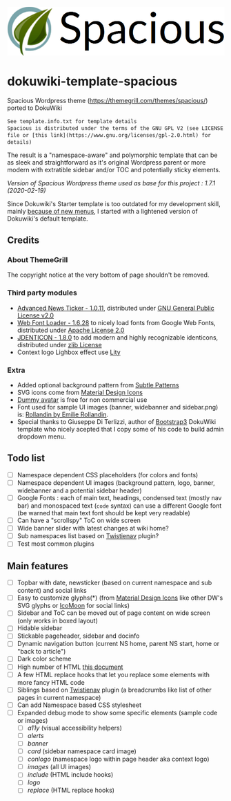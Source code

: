![Spacious - Dokuwiki template](/images/spacious-banner.png)

# dokuwiki-template-spacious

<!--
---- template ----
description   : [Spacious Wordpress theme](https://themegrill.com/themes/spacious/) by [ThemeGrill](https://themegrill.com/) ported to DokuWiki
author        : Simon DELAGE
email         : sdelage@gmail.com
lastupdate_dt : 2020-04-08
compatible    : !Greebo
depends       : 
conflicts     : # prefix templates by template:
similar       : 
screenshot_img: # URL to a screenshot (should be a bigger one)
tags          : experimental, flexbox, hooks, html5, modern, namespace, polymorphic, responsive, scrollspy, sidebar, topbar, translation, wordpress

downloadurl   : http://github.com/Geekitude/dokuwiki-template-spacious/zipball/master
bugtracker    : http://github.com/Geekitude/dokuwiki-template-spacious/issues
sourcerepo    : http://github.com/Geekitude/dokuwiki-template-spacious/
donationurl   : https://www.paypal.com/cgi-bin/webscr?cmd=_s-xclick&hosted_button_id=FE645CXCLH49U
----
-->

Spacious Wordpress theme (https://themegrill.com/themes/spacious/) ported to DokuWiki

    See template.info.txt for template details
    Spacious is distributed under the terms of the GNU GPL V2 (see LICENSE file or [this link](https://www.gnu.org/licenses/gpl-2.0.html) for details)

The result is a "namespace-aware" and polymorphic template that can be as sleek and straightforward as it's original Wordpress parent or more modern with extratible sidebar and/or TOC and potentially sticky elements.

*Version of Spacious Wordpress theme used as base for this project : 1.7.1 (2020-02-19)*

Since Dokuwiki's Starter template is too outdated for my development skill, mainly [because of new menus](https://github.com/selfthinker/dokuwiki_template_starter/issues/14), I started with a lightened version of Dokuwiki's default template.

## Credits

### About ThemeGrill

The copyright notice at the very bottom of page shouldn't be removed.

### Third party modules

* [Advanced News Ticker - 1.0.11](http://risq.github.io/jquery-advanced-news-ticker/), distributed under [GNU General Public License v2.0](https://www.gnu.org/licenses/gpl-2.0.en.html)
* [Web Font Loader - 1.6.28](https://github.com/typekit/webfontloader) to nicely load fonts from Google Web Fonts, distributed under [Apache License 2.0](https://www.apache.org/licenses/LICENSE-2.0)
* [JDENTICON - 1.8.0](https://jdenticon.com/) to add modern and highly recognizable identicons, distributed under [zlib License](https://www.zlib.net/zlib_license.html)
* Context logo Lighbox effect use [Lity](https://sorgalla.com/lity/)

### Extra

* Added optional background pattern from [Subtle Patterns](https://www.toptal.com/designers/subtlepatterns/)
* SVG icons come from [Material Design Icons](https://materialdesignicons.com)
* [Dummy avatar](https://imgbin.com/png/r454K96z) is free for non commercial use
* Font used for sample UI images (banner, widebanner and sidebar.png) is: [Rollandin by Emilie Rollandin](http://www.archistico.com/portfolio/nuovo-font-rollandin/).
* Special thanks to Giuseppe Di Terlizzi, author of [Bootstrap3](https://www.dokuwiki.org/template:bootstrap3) DokuWiki template who nicely acepted that I copy some of his code to build admin dropdown menu.

## Todo list

* [ ] Namespace dependent CSS placeholders (for colors and fonts)
* [ ] Namespace dependent UI images (background pattern, logo, banner, widebanner and a potential sidebar header)
* [ ] Google Fonts : each of main text, headings, condensed text (mostly nav bar) and monospaced text (```code``` syntax) can use a different Google font (be warned that main text font should be kept very readable)
* [ ] Can have a "scrollspy" ToC on wide screen
* [ ] Wide banner slider with latest changes at wiki home?
* [ ] Sub namespaces list based on [Twistienav](https://www.dokuwiki.org/plugin:twistienav) plugin?
* [ ] Test most common plugins

## Main features

* [ ] Topbar with date, newsticker (based on current namespace and sub content) and social links
* [ ] Easy to customize glyphs(*) (from [Material Design Icons](https://materialdesignicons.com/) like other DW's SVG glyphs or [IcoMoon](https://icomoon.io/) for social links)
* [ ] Sidebar and ToC can be moved out of page content on wide screen (only works in boxed layout)
* [ ] Hidable sidebar
* [ ] Stickable pageheader, sidebar and docinfo
* [ ] Dynamic navigation button (current NS home, parent NS start, home or "back to article")
* [ ] Dark color scheme
* [ ] High number of HTML [this document](https://www.dokuwiki.org/include_hooks)
* [ ] A few HTML replace hooks that let you replace some elements with more fancy HTML code
* [ ] Siblings based on [Twistienav](https://www.dokuwiki.org/plugin:twistienav) plugin (a breadcrumbs like list of other pages in current namespace)
* [ ] Can add Namespace based CSS stylesheet
* [ ] Expanded debug mode to show some specific elements (sample code or images)
  * [ ] *a11y* (visual accessibility helpers)
  * [ ] *alerts*
  * [ ] *banner*
  * [ ] *card* (sidebar namespace card image)
  * [ ] *conlogo* (namespace logo within page header aka context logo)
  * [ ] *images* (all UI images)
  * [ ] *include* (HTML include hooks)
  * [ ] *logo*
  * [ ] *replace* (HTML replace hooks)
